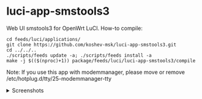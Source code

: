 # luci-app-smstools3

Web UI smstools3 for OpenWrt LuCI.
How-to compile:
```
cd feeds/luci/applications/
git clone https://github.com/koshev-msk/luci-app-smstools3.git
cd ../../..
./scripts/feeds update -a; ./scripts/feeds install -a
make -j $(($(nproc)+1)) package/feeds/luci/luci-app-smstools3/compile
```

Note: If you use this app with modemmanager, please move or remove /etc/hotplug.d/tty/25-modemmanager-tty

<details>
   <summary>Screenshots</summary>
   
   ![](https://raw.githubusercontent.com/koshev-msk/luci-app-smstools3/master/screenshots/incoming.png)
   
   ![](https://raw.githubusercontent.com/koshev-msk/luci-app-smstools3/master/screenshots/outcoming.png)
   
   ![](https://raw.githubusercontent.com/koshev-msk/luci-app-smstools3/master/screenshots/push.png)
   
   ![](https://raw.githubusercontent.com/koshev-msk/luci-app-smstools3/master/screenshots/setup.png)
   
</details>
